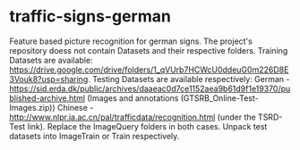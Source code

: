 # traffic-signs-german
Feature based picture recognition for german signs.
The project's repository doess not contain Datasets and their respective folders.
Training Datasets are available: https://drive.google.com/drive/folders/1_qVUrb7HCWcU0ddeuG0m226D8E3Vouk8?usp=sharing.
Testing Datasets are available respectively:
German - https://sid.erda.dk/public/archives/daaeac0d7ce1152aea9b61d9f1e19370/published-archive.html (Images and annotations (GTSRB_Online-Test-Images.zip))
Chinese - http://www.nlpr.ia.ac.cn/pal/trafficdata/recognition.html (under the TSRD-Test link).
Replace the ImageQuery folders in both cases.
Unpack test datasets into ImageTrain or Train respectively.
